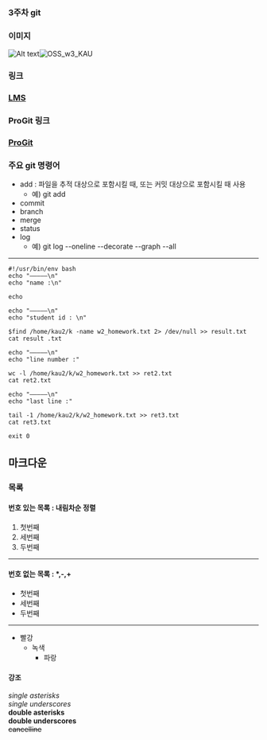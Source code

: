 ### 3주차 git

### 이미지
![Alt text](/path/to/img.jpg 
"OSS_w3_KAU")![OSS_w3_KAU](https://user-images.githubusercontent.com/127469548/227714922-28779c8e-4190-4ece-9a1d-e51a9be51961.jpg)

### **링크**   
### [LMS](#https://lms.kau.ac.kr/login.php)

### **ProGit 링크**   
### [ProGit](#https://git-scm.com/book/en/v2)   

### 주요 git 명령어 
* add : 파일을 추적 대상으로 포함시킬 때, 또는 커밋 대상으로 포함시킬 때 사용   
  *  예) git add
* commit
* branch
* merge
* status
* log
  * 예) git log --oneline --decorate --graph --all   
 
 
<hr/>

 ```   
 #!/usr/bin/env bash
 echo "—————\n"
 echo "name :\n"
 
 echo
 
 echo "—————\n"
 echo "student id : \n"
 
 $find /home/kau2/k -name w2_homework.txt 2> /dev/null >> result.txt
 cat result .txt
 
 echo "—————\n"
 echo "line number :"

wc -l /home/kau2/k/w2_homework.txt >> ret2.txt
cat ret2.txt

 echo "—————\n"
 echo "last line :"
 
 tail -1 /home/kau2/k/w2_homework.txt >> ret3.txt
 cat ret3.txt
 
 exit 0
```   
## 마크다운    

### 목록   

#### 번호 있는 목록 : 내림차순 정렬   
1. 첫번째
2. 세번째
3. 두번째

----
#### 번호 없는 목록 : *,-,+   
* 첫번째
* 세번째
* 두번째   

----    
* 빨강
   - 녹색
        + 파랑  

#### 강조   
_single asterisks_   
*single underscores*   
__double asterisks__   
**double underscores**   
~~cancelline~~

